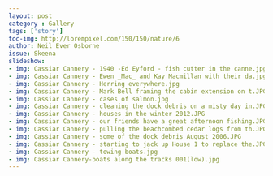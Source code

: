```yaml
---
layout: post
category : Gallery
tags: ['story']
toc-img: http://lorempixel.com/150/150/nature/6
author: Neil Ever Osborne
issue: Skeena
slideshow:
- img: Cassiar Cannery - 1940 -Ed Eyford - fish cutter in the canne.jpg
- img: Cassiar Cannery - Ewen _Mac_ and Kay Macmillan with their da.jpg
- img: Cassiar Cannery - Herring everywhere.jpg
- img: Cassiar Cannery - Mark Bell framing the cabin extension on t.JPG
- img: Cassiar Cannery - cases of salmon.jpg
- img: Cassiar Cannery - cleaning the dock debris on a misty day in.JPG
- img: Cassiar Cannery - houses in the winter 2012.JPG
- img: Cassiar Cannery - our friends have a great afternoon fishing.JPG
- img: Cassiar Cannery - pulling the beachcombed cedar logs from th.JPG
- img: Cassiar Cannery - some of the dock debris August 2006.JPG
- img: Cassiar Cannery - starting to jack up House 1 to replace the.JPG
- img: Cassiar Cannery - towing boats.jpg
- img: Cassiar Cannery-boats along the tracks 001(low).jpg
---
```

